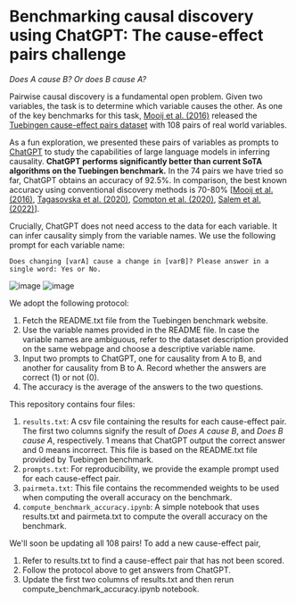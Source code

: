 # Benchmarking causal discovery using ChatGPT: The cause-effect pairs challenge

*Does A cause B? Or does B cause A?*

Pairwise causal discovery is a fundamental open problem. Given two variables, the task is to determine which variable causes the other. As one of the key benchmarks for this task, [Mooij et al. (2016)](http://jmlr.org/papers/v17/14-518.html) released the [Tuebingen cause-effect pairs dataset](https://webdav.tuebingen.mpg.de/cause-effect/) with 108 pairs of real world variables. 

As a fun exploration, we presented these pairs of variables as prompts to [ChatGPT](https://chat.openai.com/) to study the capabilities of large language models in inferring causality. **ChatGPT performs significantly better than current SoTA algorithms on the Tuebingen benchmark.**
In the 74 pairs we have tried so far, ChatGPT obtains an accuracy of 92.5%. In comparison, the best known accuracy using conventional discovery methods is 70-80% [[Mooij et al. (2016)](https://jmlr.org/papers/v17/14-518.html), [Tagasovska et al. (2020)](https://proceedings.mlr.press/v119/tagasovska20a.html), [Compton et al. (2020)](https://proceedings.neurips.cc/paper/2020/hash/a979ca2444b34449a2c80b012749e9cd-Abstract.html), [Salem et al. (2022)](https://arxiv.org/abs/2211.12016)]. 

Crucially, ChatGPT does not need access to the data for each variable. It can infer causality simply from the variable names. We use the following prompt for each variable name:

`Does changing [varA] cause a change in [varB]? Please answer in a single word: Yes or No.`

![image](https://user-images.githubusercontent.com/1775381/208679227-cb737bed-d45d-4aa1-a88d-b4a12c6b6566.png)
![image](https://user-images.githubusercontent.com/1775381/208679577-09d84e87-6c94-43c9-9633-243ebfbfbbc1.png)

We adopt the following protocol: 
1. Fetch the README.txt file from the Tuebingen benchmark website.
2. Use the variable names provided in the README file. In case the variable names are ambiguous, refer to the dataset description provided on the same webpage and choose a descriptive variable name.
3. Input two prompts to ChatGPT, one for causality from A to B, and another for causality from B to A. Record whether the answers are correct (1) or not (0).
4. The accuracy is the average of the answers to the two questions. 


This repository contains four files:
1. `results.txt`: A csv file containing the results for each cause-effect pair. The first two columns signify the result of *Does A cause B*, and *Does B cause A*, respectively. 1 means that ChatGPT output the correct answer and 0 means incorrect. This file is based on the README.txt file provided by Tuebingen benchmark. 
2. `prompts.txt`: For reproducibility, we provide the example prompt used for each cause-effect pair. 
3. `pairmeta.txt`: This file contains the recommended weights to be used when computing the overall accuracy on the benchmark. 
4. `compute_benchmark_accuracy.ipynb`: A simple notebook that uses results.txt and pairmeta.txt to compute the overall accuracy on the benchmark. 

We'll soon be updating all 108 pairs! To add a new cause-effect pair, 
1. Refer to results.txt to find a cause-effect pair that has not been scored. 
2. Follow the protocol above to get answers from ChatGPT. 
3. Update the first two columns of results.txt and then rerun compute_benchmark_accuracy.ipynb notebook.






